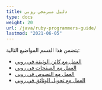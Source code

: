 ```yaml
---
title: دليل مبرمجي روبي
type: docs
weight: 20
url: /java/ruby-programmers-guide/
lastmod: "2021-06-05"
---
```


يتضمن هذا القسم المواضيع التالية:

- [العمل مع كائن الوثيقة في روبي](/pdf/java/working-with-document-object-in-ruby/)
- [العمل مع الصفحات في روبي](/pdf/java/working-with-pages-in-ruby/)
- [العمل مع النصوص في روبي](/pdf/java/working-with-text-in-ruby/)
- [العمل مع تحويل الوثائق في روبي](/pdf/java/working-with-document-conversion-in-ruby/)